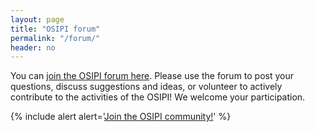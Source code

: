 ```yaml
---
layout: page
title: "OSIPI forum"
permalink: "/forum/"
header: no
---
```


You can [join the OSIPI forum here](https://groups.google.com/forum/#!forum/open-source-initiative-for-perfusion-imaging). Please use the forum to post your questions, discuss suggestions and ideas, or volunteer to actively contribute to the activities of the OSIPI! We welcome your participation.

{% include alert alert='<a href="https://groups.google.com/forum/#!forum/open-source-initiative-for-perfusion-imaging">Join the OSIPI community!</a>' %}
